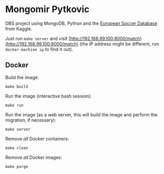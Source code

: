 # Mongomir Pytkovic

DBS project using MongoDB, Python and the [European Soccer Database](https://www.kaggle.com/hugomathien/soccer) from Kaggle.

Just run `make server` and visit [http://192.168.99.100:8000/match](http://192.168.99.100:8000/match) (the IP address might be different, run `docker-machine ip` to find it out).

## Docker

Build the image:

    make build

Run the image (interactive bash session):

    make run

Run the image (as a web server, this will build the image and perform the
migration, if necessary):

    make server

Remove _all_ Docker containers:

    make clean

Remove _all_ Docker images:

    make purge
